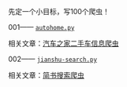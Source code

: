 先定一个小目标，写100个爬虫！

001—— [`autohome.py`](https://github.com/Hopetree/Spiders100/blob/master/autohome.py) 

相关文章：[汽车之家二手车信息爬虫](http://www.stopfollow.com/article/python-crawler-by-lxml-to-autohome/)

002—— [`jianshu-search.py`](https://github.com/Hopetree/Spiders100/blob/master/jianshu-search.py)

相关文章：[简书搜索爬虫](http://www.stopfollow.com/article/python-crawler-get-jianshu-searching-1/)




